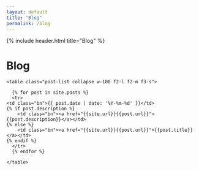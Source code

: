 ```yaml
---
layout: default
title: "Blog"
permalink: /blog
---
```


{% include header.html 
   title="Blog" 
%}
# Blog

<section id="posts" class="green">
   <div class="w-100 mw-none ph3 mw8-m mw9-l center f3">

    <table class="post-list collapse w-100 f2-l f2-m f3-s">

      {% for post in site.posts %}
      <tr>
	<td class="bn">{{ post.date | date: '%Y-%m-%d' }}</td>
	{% if post.description %}
        <td class="bn"><a href="{{site.url}}{{post.url}}">{{post.description}}</a></td>
	{% else %}
        <td class="bn"><a href="{{site.url}}{{post.url}}">{{post.title}}</a></td>
	{% endif %}
      </tr>
      {% endfor %}

    </table>

  </div>
</section>
